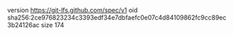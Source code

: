 version https://git-lfs.github.com/spec/v1
oid sha256:2ce976823234c3393edf34e7dbfaefc0e07c4d84109862fc9cc89ec3b24126ac
size 174
